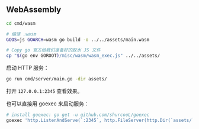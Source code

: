 ## WebAssembly

```bash
cd cmd/wasm

# 编译 .wasm
GOOS=js GOARCH=wasm go build -o ../../assets/main.wasm

# Copy go 官方给我们准备好的胶水 JS 文件
cp "$(go env GOROOT)/misc/wasm/wasm_exec.js" ../../assets/
```

启动 HTTP 服务：
```bash
go run cmd/server/main.go -dir assets/
```
打开 `127.0.0.1:2345` 查看效果。

也可以直接用 goexec 来启动服务：
```bash
# install goexec: go get -u github.com/shurcooL/goexec
goexec 'http.ListenAndServe(`:2345`, http.FileServer(http.Dir(`assets/`)))'
```
